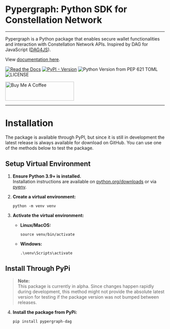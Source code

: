 # Pypergraph: Python SDK for Constellation Network
---

Pypergraph is a Python package that enables secure wallet functionalities and interaction with Constellation Network APIs. Inspired by DAG for JavaScript ([DAG4JS](https://github.com/StardustCollective/dag4.js)).

View [documentation here](https://pypergraph-dag.readthedocs.io).

[![Read the Docs](https://img.shields.io/readthedocs/pypergraph-dag)](https://pypergraph-dag.readthedocs.io)
[![PyPI - Version](https://img.shields.io/pypi/v/pypergraph-dag)](https://pypi.org/project/pypergraph-dag/)
![Python Version from PEP 621 TOML](https://img.shields.io/python/required-version-toml?tomlFilePath=https%3A%2F%2Fraw.githubusercontent.com%2Fbuzzgreyday%2Fpypergraph%2Frefs%2Fheads%2Fmaster%2Fpyproject.toml)
![LICENSE](https://img.shields.io/badge/license-MIT-blue.svg)

<a href="https://www.buymeacoffee.com/buzzgreyday" target="_blank"><img src="https://cdn.buymeacoffee.com/buttons/v2/default-yellow.png" alt="Buy Me A Coffee" style="height: 60px !important;width: 217px !important;" ></a>

---

# Installation


The package is available through PyPI, but since it is still in development the latest release is always available for download on GitHub. You can use one of the methods below to test the package.

## Setup Virtual Environment

1. **Ensure Python 3.9+ is installed.**  
   Installation instructions are available on [python.org/downloads](https://www.python.org/downloads/) or via [pyenv](https://github.com/pyenv/pyenv).

2. **Create a virtual environment:**

       python -m venv venv

3. **Activate the virtual environment:**

   - **Linux/MacOS:**

         source venv/bin/activate

   - **Windows:**

         .\venv\Scripts\activate

## Install Through PyPi

> **Note:**  
> This package is currently in alpha. Since changes happen rapidly during development, this method might not provide the absolute latest version for testing if the package version was not bumped between releases.

4. **Install the package from PyPi:**

       pip install pypergraph-dag
